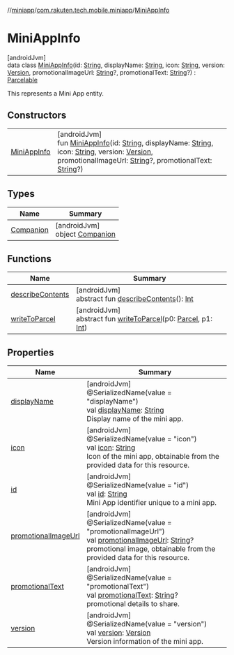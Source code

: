 //[miniapp](../../../index.md)/[com.rakuten.tech.mobile.miniapp](../index.md)/[MiniAppInfo](index.md)

# MiniAppInfo

[androidJvm]\
data class [MiniAppInfo](index.md)(id: [String](https://kotlinlang.org/api/latest/jvm/stdlib/kotlin/-string/index.html), displayName: [String](https://kotlinlang.org/api/latest/jvm/stdlib/kotlin/-string/index.html), icon: [String](https://kotlinlang.org/api/latest/jvm/stdlib/kotlin/-string/index.html), version: [Version](../-version/index.md), promotionalImageUrl: [String](https://kotlinlang.org/api/latest/jvm/stdlib/kotlin/-string/index.html)?, promotionalText: [String](https://kotlinlang.org/api/latest/jvm/stdlib/kotlin/-string/index.html)?) : [Parcelable](https://developer.android.com/reference/kotlin/android/os/Parcelable.html)

This represents a Mini App entity.

## Constructors

| | |
|---|---|
| [MiniAppInfo](-mini-app-info.md) | [androidJvm]<br>fun [MiniAppInfo](-mini-app-info.md)(id: [String](https://kotlinlang.org/api/latest/jvm/stdlib/kotlin/-string/index.html), displayName: [String](https://kotlinlang.org/api/latest/jvm/stdlib/kotlin/-string/index.html), icon: [String](https://kotlinlang.org/api/latest/jvm/stdlib/kotlin/-string/index.html), version: [Version](../-version/index.md), promotionalImageUrl: [String](https://kotlinlang.org/api/latest/jvm/stdlib/kotlin/-string/index.html)?, promotionalText: [String](https://kotlinlang.org/api/latest/jvm/stdlib/kotlin/-string/index.html)?) |

## Types

| Name | Summary |
|---|---|
| [Companion](-companion/index.md) | [androidJvm]<br>object [Companion](-companion/index.md) |

## Functions

| Name | Summary |
|---|---|
| [describeContents](../../com.rakuten.tech.mobile.miniapp.analytics/-mini-app-analytics-config/index.md#-1578325224%2FFunctions%2F1451286739) | [androidJvm]<br>abstract fun [describeContents](../../com.rakuten.tech.mobile.miniapp.analytics/-mini-app-analytics-config/index.md#-1578325224%2FFunctions%2F1451286739)(): [Int](https://kotlinlang.org/api/latest/jvm/stdlib/kotlin/-int/index.html) |
| [writeToParcel](../../com.rakuten.tech.mobile.miniapp.analytics/-mini-app-analytics-config/index.md#-1754457655%2FFunctions%2F1451286739) | [androidJvm]<br>abstract fun [writeToParcel](../../com.rakuten.tech.mobile.miniapp.analytics/-mini-app-analytics-config/index.md#-1754457655%2FFunctions%2F1451286739)(p0: [Parcel](https://developer.android.com/reference/kotlin/android/os/Parcel.html), p1: [Int](https://kotlinlang.org/api/latest/jvm/stdlib/kotlin/-int/index.html)) |

## Properties

| Name | Summary |
|---|---|
| [displayName](display-name.md) | [androidJvm]<br>@SerializedName(value = "displayName")<br>val [displayName](display-name.md): [String](https://kotlinlang.org/api/latest/jvm/stdlib/kotlin/-string/index.html)<br>Display name of the mini app. |
| [icon](icon.md) | [androidJvm]<br>@SerializedName(value = "icon")<br>val [icon](icon.md): [String](https://kotlinlang.org/api/latest/jvm/stdlib/kotlin/-string/index.html)<br>Icon of the mini app, obtainable from the provided data for this resource. |
| [id](id.md) | [androidJvm]<br>@SerializedName(value = "id")<br>val [id](id.md): [String](https://kotlinlang.org/api/latest/jvm/stdlib/kotlin/-string/index.html)<br>Mini App identifier unique to a mini app. |
| [promotionalImageUrl](promotional-image-url.md) | [androidJvm]<br>@SerializedName(value = "promotionalImageUrl")<br>val [promotionalImageUrl](promotional-image-url.md): [String](https://kotlinlang.org/api/latest/jvm/stdlib/kotlin/-string/index.html)?<br>promotional image, obtainable from the provided data for this resource. |
| [promotionalText](promotional-text.md) | [androidJvm]<br>@SerializedName(value = "promotionalText")<br>val [promotionalText](promotional-text.md): [String](https://kotlinlang.org/api/latest/jvm/stdlib/kotlin/-string/index.html)?<br>promotional details to share. |
| [version](version.md) | [androidJvm]<br>@SerializedName(value = "version")<br>val [version](version.md): [Version](../-version/index.md)<br>Version information of the mini app. |
